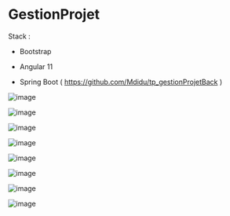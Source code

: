 # GestionProjet

Stack : 

- Bootstrap

- Angular 11

- Spring Boot ( https://github.com/Mdidu/tp_gestionProjetBack )

![image](https://user-images.githubusercontent.com/56021893/119634012-97c6a980-be12-11eb-9e0e-59cac13bd685.png)

![image](https://user-images.githubusercontent.com/56021893/119634109-af059700-be12-11eb-8867-886cf1b32d69.png)

![image](https://user-images.githubusercontent.com/56021893/119633871-6f3eaf80-be12-11eb-8b59-936b8d27ffe0.png)

![image](https://user-images.githubusercontent.com/56021893/119633951-88dff700-be12-11eb-9258-589d9e6ede1d.png)

![image](https://user-images.githubusercontent.com/56021893/119680693-b6906480-be41-11eb-8bd3-c1c057dd24f1.png)

![image](https://user-images.githubusercontent.com/56021893/119680604-9fea0d80-be41-11eb-957d-9e48b3358215.png)

![image](https://user-images.githubusercontent.com/56021893/119634495-19b6d280-be13-11eb-9659-e386fef0212e.png)

![image](https://user-images.githubusercontent.com/56021893/119634587-2b987580-be13-11eb-9018-a8e7f0b4f40a.png)

